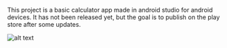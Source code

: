 This project is a basic calculator app made in android studio for android devices.
It has not been released yet, but the goal is to publish on the play store after some updates.

![alt text](https://i.gyazo.com/1871d92cb3d98ec5d0bfaf4e8571584b.png)
